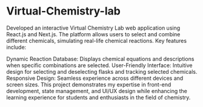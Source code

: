 # Virtual-Chemistry-lab
Developed an interactive Virtual Chemistry Lab web application using React.js and Next.js. The platform allows users to select and combine different chemicals, simulating real-life chemical reactions. Key features include:

Dynamic Reaction Database: Displays chemical equations and descriptions when specific combinations are selected.
User-Friendly Interface: Intuitive design for selecting and deselecting flasks and tracking selected chemicals.
Responsive Design: Seamless experience across different devices and screen sizes.
This project demonstrates my expertise in front-end development, state management, and UI/UX design while enhancing the learning experience for students and enthusiasts in the field of chemistry.


